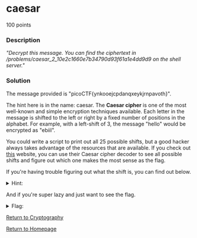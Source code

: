 # caesar
100 points

### Description
*"Decrypt this message. You can find the ciphertext in /problems/caesar_2_10e2c1660e7b34790d93f61a1e4dd9d9 on the shell server."*

### Solution
The message provided is "picoCTF{ynkooejcpdanqxeykjrnpavoth}". 

The hint here is in the name: caesar. The **Caesar cipher** is one of the most well-known and simple encryption techniques available. Each letter in the message is 
shifted to the left or right by a fixed number of positions in the alphabet. For example, with a left-shift of 3, the message "hello" would be encrypted as "ebiil".

You could write a script to print out all 25 possible shifts, but a good hacker always takes advantage of the resources that are available. If you check out 
[this](https://www.dcode.fr/caesar-cipher) website, you can use their Caesar cipher decoder to see all possible shifts and figure out which one makes the most sense
as the flag.

If you're having trouble figuring out what the shift is, you can find out below.
<details>
  <summary>Hint:</summary>
  The shift is +22, or a right shift by 22. This is the same thing as a left shift by 4.
</details>

And if you're super lazy and just want to see the flag.
<details>
  <summary>Flag:</summary>
  picoCTF{crossingtherubiconvrtezsxl}
</details>

[Return to Cryptography](https://github.com/sdvickers98/picoCTF-2019-Walkthrough/blob/master/cryptography/%230%20-%20Cryptography%20Home%20Page.md)

[Return to Homepage](https://github.com/sdvickers98/picoCTF-2019-Walkthrough)
